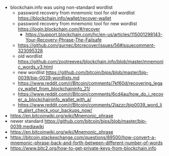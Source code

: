 - blockchain.info was using non-standard wordlist
  - password recovery from mnemonic tool for old wordlist https://blockchain.info/wallet/recover-wallet
  - password recovery from mnemonic tool for new wordlist https://login.blockchain.com/#/recover
    - https://support.blockchain.com/hc/en-us/articles/115001298143-Your-Recovery-Phrase-The-Failsafe
  - https://github.com/gurnec/btcrecover/issues/56#issuecomment-323095328
  - old wordlist https://github.com/zootreeves/blockchain.info/blob/master/mnemonic_words_v3.html
  - new wordlist https://github.com/bitcoin/bips/blob/master/bip-0039/bip-0039-wordlists.md
  - https://www.reddit.com/r/Bitcoin/comments/7kf60d/recovering_legacy_wallet_from_blockchaininfo_21/
  - https://www.reddit.com/r/Bitcoin/comments/6cd4au/how_do_i_recover_a_blockchaininfo_wallet_with_a/
  - https://www.reddit.com/r/Bitcoin/comments/2jazzc/bip0039_word_list_alert_check_your_backups_now/
- https://en.bitcoinwiki.org/wiki/Mnemonic_phrase
- newer standard https://github.com/bitcoin/bips/blob/master/bip-0039.mediawiki
- https://en.bitcoinwiki.org/wiki/Mnemonic_phrase
- https://bitcoin.stackexchange.com/questions/89500/how-convert-a-mnemonic-phrase-back-and-forth-between-different-number-of-words
- https://www.bitc2.org/how-to-get-private-keys-from-blockchain.info

